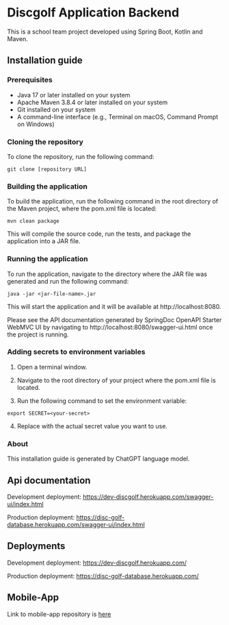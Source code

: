 # Discgolf Application Backend 

This is a school team project developed using Spring Boot, Kotlin and Maven.

## Installation guide

### Prerequisites
- Java 17 or later installed on your system
- Apache Maven 3.8.4 or later installed on your system
- Git installed on your system
- A command-line interface (e.g., Terminal on macOS, Command Prompt on Windows)

### Cloning the repository
To clone the repository, run the following command:

```
git clone [repository URL]
```

### Building the application

To build the application, run the following command in the root directory of the Maven project, where the pom.xml file is located:

```
mvn clean package
```

This will compile the source code, run the tests, and package the application into a JAR file.

### Running the application

To run the application, navigate to the directory where the JAR file was generated and run the following command:

```
java -jar <jar-file-name>.jar
```

This will start the application and it will be available at http://localhost:8080.

Please see the API documentation generated by SpringDoc OpenAPI Starter WebMVC UI by navigating to http://localhost:8080/swagger-ui.html once the project is running.

### Adding secrets to environment variables

1. Open a terminal window.

2. Navigate to the root directory of your project where the pom.xml file is located.
3. Run the following command to set the environment variable:

```
export SECRET=<your-secret>
```

4. Replace <your-secret> with the actual secret value you want to use.

### About

This installation guide is generated by ChatGPT language model.

## Api documentation
Development deployment: https://dev-discgolf.herokuapp.com/swagger-ui/index.html

Production deployment: https://disc-golf-database.herokuapp.com/swagger-ui/index.html

## Deployments
Development deployment: https://dev-discgolf.herokuapp.com/

Production deployment: https://disc-golf-database.herokuapp.com/

## Mobile-App
Link to mobile-app repository is [here](https://github.com/Ohjelmistoprojekti-II-Frisbeegolf/Mobile-app)
